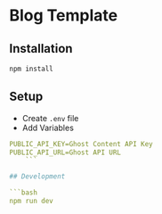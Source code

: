 # Blog Template

## Installation

```bash
npm install
```

## Setup

- Create `.env` file
- Add Variables
```yaml
PUBLIC_API_KEY=Ghost Content API Key
PUBLIC_API_URL=Ghost API URL
    ```

## Development

```bash
npm run dev
```
